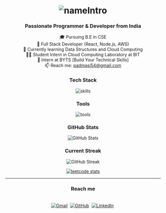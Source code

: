 <div align="center">

 <!-- Animated Typing Effect for Name -->
  <h1>
    <img src="https://readme-typing-svg.demolab.com?font=Fira+Code&size=30&pause=1000&color=4E7AAB&vCenter=true&width=500&lines=Hi+%F0%9F%91%8B%2C+I'm+Padmavathi SJ;A+Cloud+Enthusiast+%26+Web+Developer;React+%7C+Node.js+%7C+AWS+Learner" alt="nameIntro" />
  </h1>


  <!-- Brief Intro with Icons -->
  <h3 align="center">
    <strong>Passionate Programmer & Developer from India</strong>
  </h3>
  <p>
    🎓 Pursuing B.E in CSE <br>
    🚀 Full Stack Developer (React, Node.js, AWS) <br>
    🌱 Currently learning Data Structures and Cloud Computing <br>
    👨‍💻 Student Intern in Cloud Computing Laboratory at BIT <br>
    💼 Intern at BYTS [Build Your Technical Skills] <br>
    📫 Reach me: <a href="mailto:padmasj54@gmail.com">padmasj54@gmail.com</a>
  </p>

  <!-- Badges for Languages & Tools -->
  <h3><strong>Tech Stack</strong></h3>
  <p>
    <img src="https://skillicons.dev/icons?i=java,js,react,aws,cpp,python,git,nodejs,mysql,c,expressjs,html,css,mongodb" alt="skills" /> 
  </p>

  <h3><strong>Tools</strong></h3>
  <p>
    <img src="https://skillicons.dev/icons?i=github,figma,vscode,git" alt="tools" /> 
  </p>

<!-- GitHub Stats Card -->
<h3><strong>GitHub Stats</strong></h3>
<p>
  <img src="https://github-readme-stats.vercel.app/api?username=Padmavathi-SJ&show_icons=true&theme=dark&border_color=000000&title_color=F7E03C&icon_color=F7E03C" alt="GitHub Stats" />
</p>


  <!-- Streak Stats -->
  <h3><strong>Current Streak</strong></h3>
  <p>
    <img src="https://github-readme-streak-stats.herokuapp.com/?user=Padmavathi-SJ&theme=dark&border=black&fire=gold&currStreakLabel=gold" alt="GitHub Streak" />
  </p>

  <!-- LeetCode Card -->
  <a href="https://leetcode.com/u/PADMAVATHISJ/"><img src="https://leetcard.jacoblin.cool/PADMAVATHISJ" alt="leetcode stats"></a>

</div>
<hr>
<h3 align="center"><strong>Reach me</strong></h3>
<div align="center" style="padding: 20px;">
  <a href="mailto:padmasj54@gmail.com"><img src="https://skillicons.dev/icons?i=gmail&theme=light" alt="Gmail" /></a>&nbsp;
  <a href="https://github.com/Padmavathi-SJ"><img src="https://skillicons.dev/icons?i=github&theme=light" alt="GitHub" /></a>&nbsp;
  <a href="https://www.linkedin.com/in/padmavathisj/"><img src="https://skillicons.dev/icons?i=linkedin&theme=light" alt="LinkedIn" /></a>&nbsp;
</div>

